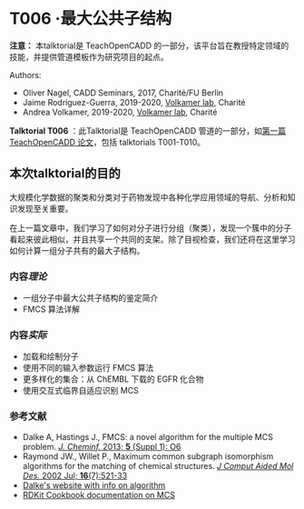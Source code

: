 # T006 ·最大公共子结构


 **注意：** 本talktorial是 TeachOpenCADD 的一部分，该平台旨在教授特定领域的技能，并提供管道模板作为研究项目的起点。

Authors:

- Oliver Nagel, CADD Seminars, 2017, Charité/FU Berlin
- Jaime Rodríguez-Guerra, 2019-2020, [Volkamer lab](https://volkamerlab.org), Charité
- Andrea Volkamer, 2019-2020, [Volkamer lab](https://volkamerlab.org), Charité


 **Talktorial T006** ：此Talktorial是 TeachOpenCADD 管道的一部分，如[第一篇 TeachOpenCADD 论文](https://jcheminf.biomedcentral.com/articles/10.1186/s13321-019-0351-x)，包括 talktorials T001-T010。


## 本次talktorial的目的


大规模化学数据的聚类和分类对于药物发现中各种化学应用领域的导航、分析和知识发现至关重要。

在上一篇文章中，我们学习了如何对分子进行分组（聚类），发现一个簇中的分子看起来彼此相似，并且共享一个共同的支架。除了目视检查，我们还将在这里学习如何计算一组分子共有的最大子结构。


### 内容*理论*


- 一组分子中最大公共子结构的鉴定简介 
- FMCS 算法详解 


### 内容*实际*


* 加载和绘制分子
* 使用不同的输入参数运行 FMCS 算法
* 更多样化的集合：从 ChEMBL 下载的 EGFR 化合物
* 使用交互式临界自适应识别 MCS


### 参考文献


* Dalke A, Hastings J., FMCS: a novel algorithm for the multiple MCS problem. [*J. Cheminf.* 2013; **5** (Suppl 1): O6](https://www.ncbi.nlm.nih.gov/pmc/articles/PMC3606201/)
* Raymond JW., Willet P., Maximum common subgraph isomorphism algorithms for the matching of chemical structures. [*J Comput Aided Mol Des.* 2002 Jul; **16**(7):521-33](https://link.springer.com/article/10.1023/A:1021271615909)
* [Dalke's website with info on algorithm](http://dalkescientific.com/writings/diary/archive/2012/05/12/mcs_background.html)
* [RDKit Cookbook documentation on MCS](http://www.rdkit.org/docs/Cookbook.html#using-custom-mcs-atom-types)
